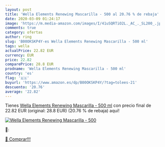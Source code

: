 ```yaml
---
layout: post
title: 'Wella Elements Renewing Mascarilla - 500 al 20.76 % de rebaja'
date: 2020-03-09 01:24:17
image: 'https://m.media-amazon.com/images/I/41uSQRTiO2L._AC_._SL200_.jpg'
comments: true
category: ofertas
author: ring
slug: 'B00OKSKP4Y-es Wella Elements Renewing Mascarilla - 500 ml'
tags: wella
actualPrice: 22.82 EUR
currency: EUR
price: 22.82
comparePrice: 28.8 EUR
prodname: 'Wella Elements Renewing Mascarilla - 500 ml'
country: 'es'
flag: '🇪🇸'
buyurl: 'https://www.amazon.es/dp/B00OKSKP4Y/?tag=tolees-21'
descuento: '20.76'
average: '22.82'
---
```


Tienes [Wella Elements Renewing Mascarilla - 500 ml](https://www.amazon.es/dp/B00OKSKP4Y/?tag=tolees-21) con precio final de  22.82 EUR (original: 28.8 EUR) (20.76 %  de rebaja) aqui!

[![Wella Elements Renewing Mascarilla - 500](https://m.media-amazon.com/images/I/41uSQRTiO2L._AC_._SL200_.jpg)](https://www.amazon.es/dp/B00OKSKP4Y/?tag=tolees-21)

🔎:


[🛒 Comprar!!!](https://www.amazon.es/dp/B00OKSKP4Y/?tag=tolees-21)
